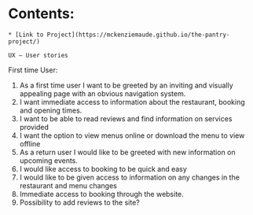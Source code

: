 # Contents:

    * [Link to Project](https://mckenziemaude.github.io/the-pantry-project/)

    UX – User stories
First time User:
1.	As a first time user I want to be greeted by an inviting and visually appealing page with an obvious navigation system.
2.	I want immediate access to information about the restaurant, booking and opening times.
3.	I want to be able to read reviews and find information on services provided
4.	I want the option to view menus online or download the menu to view offline
1.	As a return user I would like to be greeted with new information on upcoming events.
2.	I would like access to booking to be quick and easy
3.	I would like to be given access to information on any changes in the restaurant and menu changes
1.	Immediate access to booking through the website.
2.	Possibility to add reviews to the site?